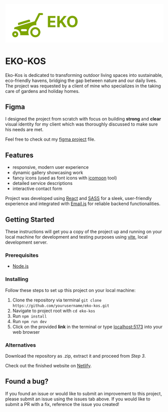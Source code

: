 ![new-logo.svg](src%2Fassets%2Fnew-logo.svg)

# EKO-KOS

Eko-Kos is dedicated to transforming outdoor living spaces into sustainable, eco-friendly havens, bridging the gap between nature and our daily lives. The project was requested by a client of mine who specializes in the taking care of gardens and holiday homes.

## Figma
I designed the project from scratch with focus on building **strong** and **clear** visual identity for my client which was thoroughly discussed to make sure his needs are met. 

Feel free to check out my [figma project](https://www.figma.com/file/eSda33TEvBzuGFTdb6BY6A/Eko-Kos?type=design&node-id=0%3A1&mode=design&t=WGjCRWrNxIwPMari-1) file.

## Features
- responsive, modern user experience
- dynamic gallery showcasing work
- fancy icons (used as font icons with [icomoon](https://icomoon.io/) tool)
- detailed service descriptions
- interactive contact form

Project was developed using [React](https://react.dev/) and [SASS](https://sass-lang.com/) for a sleek, user-friendly experience and integrated with [Email.js](https://www.emailjs.com/) for reliable backend functionalities.

## Getting Started

These instructions will get you a copy of the project up and running on your local machine for development and testing purposes using [vite](https://vitejs.dev/), local development server.

### Prerequisites
- [Node.js](https://nodejs.org/)

### Installing

Follow these steps to set up this project on your local machine:

1. Clone the repository via terminal ```git clone https://github.com/yourusername/eko-kos.git```
2. Navigate to project root with `cd eko-kos`
3. Run `npm install`
4. Run `npm run dev`
5. Click on the provided **link** in the terminal or type [localhost:5173](localhost:5173) into your web browser

### Alternatives
Download the repository as .zip, extract it and proceed from _Step 3_.

Check out the finished website on [Netlify](https://eko-kos.netlify.app/).

## Found a bug?

If you found an issue or would like to submit an improvement to this project, please submit an issue using the issues tab above. If you would like to submit a PR with a fix, reference the issue you created!
